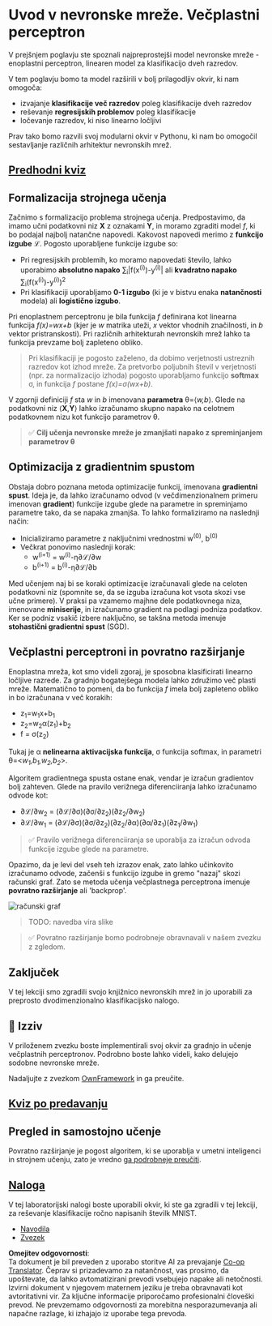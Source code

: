 <!--
CO_OP_TRANSLATOR_METADATA:
{
  "original_hash": "186bf7eeab776b36f557357ea56d4751",
  "translation_date": "2025-08-25T23:47:26+00:00",
  "source_file": "lessons/3-NeuralNetworks/04-OwnFramework/README.md",
  "language_code": "sl"
}
-->
# Uvod v nevronske mreže. Večplastni perceptron

V prejšnjem poglavju ste spoznali najpreprostejši model nevronske mreže - enoplastni perceptron, linearen model za klasifikacijo dveh razredov.

V tem poglavju bomo ta model razširili v bolj prilagodljiv okvir, ki nam omogoča:

* izvajanje **klasifikacije več razredov** poleg klasifikacije dveh razredov
* reševanje **regresijskih problemov** poleg klasifikacije
* ločevanje razredov, ki niso linearno ločljivi

Prav tako bomo razvili svoj modularni okvir v Pythonu, ki nam bo omogočil sestavljanje različnih arhitektur nevronskih mrež.

## [Predhodni kviz](https://ff-quizzes.netlify.app/en/ai/quiz/7)

## Formalizacija strojnega učenja

Začnimo s formalizacijo problema strojnega učenja. Predpostavimo, da imamo učni podatkovni niz **X** z oznakami **Y**, in moramo zgraditi model *f*, ki bo podajal najbolj natančne napovedi. Kakovost napovedi merimo z **funkcijo izgube** ℒ. Pogosto uporabljene funkcije izgube so:

* Pri regresijskih problemih, ko moramo napovedati število, lahko uporabimo **absolutno napako** ∑<sub>i</sub>|f(x<sup>(i)</sup>)-y<sup>(i)</sup>| ali **kvadratno napako** ∑<sub>i</sub>(f(x<sup>(i)</sup>)-y<sup>(i)</sup>)<sup>2</sup>
* Pri klasifikaciji uporabljamo **0-1 izgubo** (ki je v bistvu enaka **natančnosti** modela) ali **logistično izgubo**.

Pri enoplastnem perceptronu je bila funkcija *f* definirana kot linearna funkcija *f(x)=wx+b* (kjer je *w* matrika uteži, *x* vektor vhodnih značilnosti, in *b* vektor pristranskosti). Pri različnih arhitekturah nevronskih mrež lahko ta funkcija prevzame bolj zapleteno obliko.

> Pri klasifikaciji je pogosto zaželeno, da dobimo verjetnosti ustreznih razredov kot izhod mreže. Za pretvorbo poljubnih števil v verjetnosti (npr. za normalizacijo izhoda) pogosto uporabljamo funkcijo **softmax** σ, in funkcija *f* postane *f(x)=σ(wx+b)*.

V zgornji definiciji *f* sta *w* in *b* imenovana **parametra** θ=⟨*w,b*⟩. Glede na podatkovni niz ⟨**X**,**Y**⟩ lahko izračunamo skupno napako na celotnem podatkovnem nizu kot funkcijo parametrov θ.

> ✅ **Cilj učenja nevronske mreže je zmanjšati napako z spreminjanjem parametrov θ**

## Optimizacija z gradientnim spustom

Obstaja dobro poznana metoda optimizacije funkcij, imenovana **gradientni spust**. Ideja je, da lahko izračunamo odvod (v večdimenzionalnem primeru imenovan **gradient**) funkcije izgube glede na parametre in spreminjamo parametre tako, da se napaka zmanjša. To lahko formaliziramo na naslednji način:

* Inicializiramo parametre z naključnimi vrednostmi w<sup>(0)</sup>, b<sup>(0)</sup>
* Večkrat ponovimo naslednji korak:
    - w<sup>(i+1)</sup> = w<sup>(i)</sup>-η∂ℒ/∂w
    - b<sup>(i+1)</sup> = b<sup>(i)</sup>-η∂ℒ/∂b

Med učenjem naj bi se koraki optimizacije izračunavali glede na celoten podatkovni niz (spomnite se, da se izguba izračuna kot vsota skozi vse učne primere). V praksi pa vzamemo majhne dele podatkovnega niza, imenovane **miniserije**, in izračunamo gradient na podlagi podniza podatkov. Ker se podniz vsakič izbere naključno, se takšna metoda imenuje **stohastični gradientni spust** (SGD).

## Večplastni perceptroni in povratno razširjanje

Enoplastna mreža, kot smo videli zgoraj, je sposobna klasificirati linearno ločljive razrede. Za gradnjo bogatejšega modela lahko združimo več plasti mreže. Matematično to pomeni, da bo funkcija *f* imela bolj zapleteno obliko in bo izračunana v več korakih:
* z<sub>1</sub>=w<sub>1</sub>x+b<sub>1</sub>
* z<sub>2</sub>=w<sub>2</sub>α(z<sub>1</sub>)+b<sub>2</sub>
* f = σ(z<sub>2</sub>)

Tukaj je α **nelinearna aktivacijska funkcija**, σ funkcija softmax, in parametri θ=<*w<sub>1</sub>,b<sub>1</sub>,w<sub>2</sub>,b<sub>2</sub>*>.

Algoritem gradientnega spusta ostane enak, vendar je izračun gradientov bolj zahteven. Glede na pravilo verižnega diferenciiranja lahko izračunamo odvode kot:

* ∂ℒ/∂w<sub>2</sub> = (∂ℒ/∂σ)(∂σ/∂z<sub>2</sub>)(∂z<sub>2</sub>/∂w<sub>2</sub>)
* ∂ℒ/∂w<sub>1</sub> = (∂ℒ/∂σ)(∂σ/∂z<sub>2</sub>)(∂z<sub>2</sub>/∂α)(∂α/∂z<sub>1</sub>)(∂z<sub>1</sub>/∂w<sub>1</sub>)

> ✅ Pravilo verižnega diferenciiranja se uporablja za izračun odvoda funkcije izgube glede na parametre.

Opazimo, da je levi del vseh teh izrazov enak, zato lahko učinkovito izračunamo odvode, začenši s funkcijo izgube in gremo "nazaj" skozi računski graf. Zato se metoda učenja večplastnega perceptrona imenuje **povratno razširjanje** ali 'backprop'.

<img alt="računski graf" src="images/ComputeGraphGrad.png"/>

> TODO: navedba vira slike

> ✅ Povratno razširjanje bomo podrobneje obravnavali v našem zvezku z zgledom.

## Zaključek

V tej lekciji smo zgradili svojo knjižnico nevronskih mrež in jo uporabili za preprosto dvodimenzionalno klasifikacijsko nalogo.

## 🚀 Izziv

V priloženem zvezku boste implementirali svoj okvir za gradnjo in učenje večplastnih perceptronov. Podrobno boste lahko videli, kako delujejo sodobne nevronske mreže.

Nadaljujte z zvezkom [OwnFramework](../../../../../lessons/3-NeuralNetworks/04-OwnFramework/OwnFramework.ipynb) in ga preučite.

## [Kviz po predavanju](https://ff-quizzes.netlify.app/en/ai/quiz/8)

## Pregled in samostojno učenje

Povratno razširjanje je pogost algoritem, ki se uporablja v umetni inteligenci in strojnem učenju, zato je vredno [ga podrobneje preučiti](https://wikipedia.org/wiki/Backpropagation).

## [Naloga](lab/README.md)

V tej laboratorijski nalogi boste uporabili okvir, ki ste ga zgradili v tej lekciji, za reševanje klasifikacije ročno napisanih številk MNIST.

* [Navodila](lab/README.md)
* [Zvezek](../../../../../lessons/3-NeuralNetworks/04-OwnFramework/lab/MyFW_MNIST.ipynb)

**Omejitev odgovornosti**:  
Ta dokument je bil preveden z uporabo storitve AI za prevajanje [Co-op Translator](https://github.com/Azure/co-op-translator). Čeprav si prizadevamo za natančnost, vas prosimo, da upoštevate, da lahko avtomatizirani prevodi vsebujejo napake ali netočnosti. Izvirni dokument v njegovem maternem jeziku je treba obravnavati kot avtoritativni vir. Za ključne informacije priporočamo profesionalni človeški prevod. Ne prevzemamo odgovornosti za morebitna nesporazumevanja ali napačne razlage, ki izhajajo iz uporabe tega prevoda.